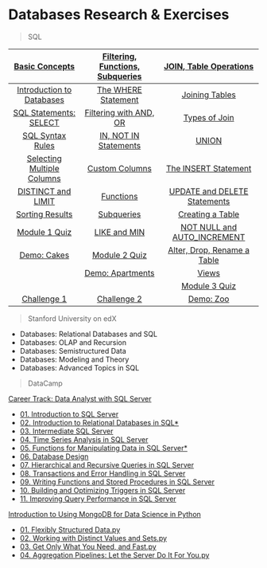 # Databases Research & Exercises

> SQL

|[Basic Concepts](/sql)        |[Filtering, Functions, Subqueries](/sql)|[JOIN, Table Operations](/sql)|
|:----------------------------:|:--------------------------------------:|:----------------------------:|
|[Introduction to Databases](/sql/introduction-to-databases.sql) |[The WHERE Statement]()             |[Joining Tables]()                |
|[SQL Statements: SELECT](/sql/sql-statements-SELECT.sql)    |[Filtering with AND, OR]()          |[Types of Join]()                 |
|[SQL Syntax Rules](/sql-syntax-rules.sql)          |[IN, NOT IN Statements]()           |[UNION]()                         |
|[Selecting Multiple Columns](/sql/selecting-multiple-columns.sql)   |[Custom Columns]()                  |[The INSERT Statement]()          |
|[DISTINCT and LIMIT](/sql/DISTINCT-and-LIMIT.sql)        |[Functions]()                       |[UPDATE and DELETE Statements]()  |
|[Sorting Results](/sql/sorting-results.sql)           |[Subqueries]()                      |[Creating a Table]()              |
|[Module 1 Quiz](/sql/module-1-quiz.sql)             |[LIKE and MIN]()                    |[NOT NULL and AUTO_INCREMENT]()   |
|[Demo: Cakes](/sql/demo-cakes.sql)               |[Module 2 Quiz]()                   |[Alter, Drop, Rename a Table]()   |
|                              |[Demo: Apartments]()                |[Views]()                         |
|                              |                                    |[Module 3 Quiz]()                 |
|[Challenge 1]()               |[Challenge 2]()                     |[Demo: Zoo]()                     |


> Stanford University on edX
 - Databases: Relational Databases and SQL
 - Databases: OLAP and Recursion 
 - Databases: Semistructured Data
 - Databases: Modeling and Theory
 - Databases: Advanced Topics in SQL

> DataCamp

[Career Track: Data Analyst with SQL Server](/Data%20Analyst%20with%20SQL%20Server)
 - [01. Introduction to SQL Server](/Data%20Analyst%20with%20SQL%20Server/01.%20Introduction%20to%20SQL%20Server.sql)
 - [02. Introduction to Relational Databases in SQL*](/Data%20Analyst%20with%20SQL%20Server/02.%20Introduction%20to%20Relational%20Databases%20in%20SQL.sql)
 - [03. Intermediate SQL Server](/Data%20Analyst%20with%20SQL%20Server/03.%20Intermediate%20SQL%20Server.sql)
 - [04. Time Series Analysis in SQL Server](/Data%20Analyst%20with%20SQL%20Server/04.%20Time%20Series%20Analysis%20in%20SQL%20Server.sql)
 - [05. Functions for Manipulating Data in SQL Server*](/Data%20Analyst%20with%20SQL%20Server/05.%20Functions%20for%20Manipulating%20Data%20in%20SQL%20Server.sql)
 - [06. Database Design](/Data%20Analyst%20with%20SQL%20Server/06.%20Database%20Design.sql)
 - [07. Hierarchical and Recursive Queries in SQL Server](/Data%20Analyst%20with%20SQL%20Server/07.%20Hierarchical%20and%20Recursive%20Queries%20in%20SQL%20Server.sql)
 - [08. Transactions and Error Handling in SQL Server](/Data%20Analyst%20with%20SQL%20Server/08.%20Transactions%20and%20Error%20Handling%20in%20SQL%20Server.sql)
 - [09. Writing Functions and Stored Procedures in SQL Server](/Data%20Analyst%20with%20SQL%20Server/09.%20Writing%20Functions%20and%20Stored%20Procedures%20in%20SQL%20Server.sql)
 - [10. Building and Optimizing Triggers in SQL Server](/Data%20Analyst%20with%20SQL%20Server/10.%20Building%20and%20Optimizing%20Triggers%20in%20SQL%20Server.sql)
 - [11. Improving Query Performance in SQL Server](/Data%20Analyst%20with%20SQL%20Server/11.%20Improving%20Query%20Performance%20in%20SQL%20Server.sql)


[Introduction to Using MongoDB for Data Science in Python](/Introduction%20to%20Using%20MongoDB%20for%20Data%20Science%20in%20Py)
 - [01. Flexibly Structured Data.py](/Introduction%20to%20Using%20MongoDB%20for%20Data%20Science%20in%20Py/01.%20Flexibly%20Structured%20Data.py)
 - [02. Working with Distinct Values and Sets.py](/Introduction%20to%20Using%20MongoDB%20for%20Data%20Science%20in%20Py/02.%20Working%20with%20Distinct%20Values%20and%20Sets.py)
 - [03. Get Only What You Need, and Fast.py](/Introduction%20to%20Using%20MongoDB%20for%20Data%20Science%20in%20Py/03.%20Get%20Only%20What%20You%20Need%2C%20and%20Fast.py)
 - [04. Aggregation Pipelines: Let the Server Do It For You.py](/Introduction%20to%20Using%20MongoDB%20for%20Data%20Science%20in%20Py/04.%20Aggregation%20Pipelines:%20Let%20the%20Server%20Do%20It%20For%20You.py)
